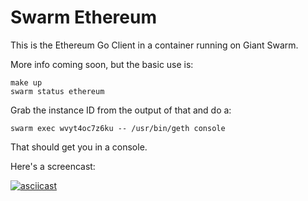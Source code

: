 # Swarm Ethereum
This is the Ethereum Go Client in a container running on Giant Swarm.

More info coming soon, but the basic use is:

```
make up
swarm status ethereum
```

Grab the instance ID from the output of that and do a:

```
swarm exec wvyt4oc7z6ku -- /usr/bin/geth console
```

That should get you in a console.

Here's a screencast:

[![asciicast](https://asciinema.org/a/4aq2ut5i3lv7g95e8m9ew9pay.png)](https://asciinema.org/a/4aq2ut5i3lv7g95e8m9ew9pay)
